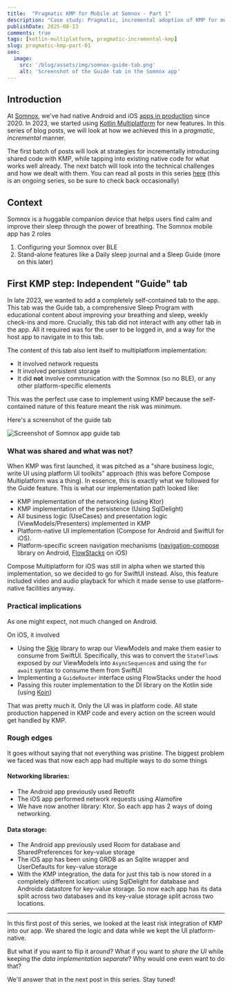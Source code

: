 ```yaml
---
title:  "Pragmatic KMP for Mobile at Somnox - Part 1"
description: "Case study: Pragmatic, incremental adoption of KMP for mobile at Somnox. Part 1: Independent feature"
publishDate: 2025-08-13
comments: true
tags: [kotlin-multiplatform, pragmatic-incremental-kmp]
slug: pragmatic-kmp-part-01
seo:
  image:
    src: '/blog/assets/img/somnox-guide-tab.png'
    alt: 'Screenshot of the Guide tab in the Somnox app'
---
```


## Introduction

At [Somnox](https://somnox.com/), we've had native Android and iOS [apps in production](https://somnox.com/app/) since 2020. In 2023, we started using [Kotlin Multiplatform](https://www.jetbrains.com/kotlin-multiplatform/) for new features. In this series of blog posts, we will look at how we achieved this in a _pragmatic_, _incremental_ manner. 

The first batch of posts will look at strategies for incrementally introducing shared code with KMP, while tapping into existing native code for what works well already. The next batch will look into the technical challenges and how we dealt with them. You can read all posts in this series [here](/tags/pragmatic-incremental-kmp) (this is an ongoing series, so be sure to check back occasionally)

## Context

Somnox is a huggable companion device that helps users find calm and improve their sleep through the power of breathing. The Somnox mobile app has 2 roles
1. Configuring your Somnox over BLE
2. Stand-alone features like a Daily sleep journal and a Sleep Guide (more on this later)

## First KMP step: Independent "Guide" tab

In late 2023, we wanted to add a completely self-contained tab to the app. This tab was the Guide tab, a comprehensive Sleep Program with educational content about improving your breathing and sleep, weekly check-ins and more. Crucially, this tab did not interact with any other tab in the app. All it required was for the user to be logged in, and a way for the host app to navigate in to this tab.

The content of this tab also lent itself to multiplatform implementation:
- It involved network requests
- It involved persistent storage
- It did **not** involve communication with the Somnox (so no BLE), or any other platform-specific elements

This was the perfect use case to implement using KMP because the self-contained nature of this feature meant the risk was minimum.

Here's a screenshot of the guide tab

<img src="/blog/assets/img/somnox-guide-tab.png" alt="Screenshot of Somnox app guide tab" style="max-height: 555px; max-width: 270px;"/>

### What was shared and what was not?

When KMP was first launched, it was pitched as a "share business logic, write UI using platform UI toolkits" approach (this was before Compose Multiplatform was a thing). In essence, this is exactly what we followed for the Guide feature. This is what our implementation path looked like:

- KMP implementation of the networking (using Ktor)
- KMP implementation of the persistence (Using SqlDelight)
- All business logic (UseCases) and presentation logic (ViewModels/Presenters) implemented in KMP
- Platform-native UI implementation (Compose for Android and SwiftUI for iOS).
- Platform-specific screen navigation mechanisms ([navigation-compose](https://developer.android.com/develop/ui/compose/navigation) library on Android, [FlowStacks](https://github.com/johnpatrickmorgan/FlowStacks) on iOS)

Compose Multiplatform for iOS was still in alpha when we started this implementation, so we decided to go for SwiftUI instead. Also, this feature included video and audio playback for which it made sense to use platform-native facilities anyway.

### Practical implications

As one might expect, not much changed on Android.

On iOS, it involved
- Using the [Skie](https://skie.touchlab.co/) library to wrap our ViewModels and make them easier to consume from SwiftUI. Specifically, this was to convert the `StateFlow`s exposed by our ViewModels into `AsyncSequence`s and using the `for await` syntax to consume them from SwiftUI
- Implementing a `GuideRouter` interface using FlowStacks under the hood
- Passing this router implementation to the DI library on the Kotlin side (using [Koin](https://insert-koin.io/))

That was pretty much it. Only the UI was in platform code. All state production happened in KMP code and every action on the screen would get handled by KMP.

### Rough edges

It goes without saying that not everything was pristine. The biggest problem we faced was that now each app had multiple ways to do some things

#### Networking libraries:
- The Android app previously used Retrofit 
- The iOS app performed network requests using Alamofire
- We have now another library: Ktor. So each app has 2 ways of doing networking.

#### Data storage:
- The Android app previously used Room for database and SharedPreferences for key-value storage
- The iOS app has been using GRDB as an Sqlite wrapper and UserDefaults for key-value storage
- With the KMP integration, the data for just this tab is now stored in a completely different location: using SqlDelight for database and Androidx datastore for key-value storage. So now each app has its data split across two databases and its key-value storage split across two locations.
----
In this first post of this series, we looked at the least risk integration of KMP into our app. We shared the logic and data while we kept the UI platform-native.

But what if you want to flip it around? What if you want to _share the UI_ while keeping the _data implementation separate_? Why would one even want to do that?

We'll answer that in the next post in this series. Stay tuned!